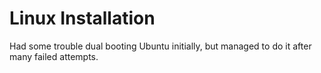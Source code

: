 # Linux Installation

Had some trouble dual booting Ubuntu initially, but managed to do it after many failed attempts.
